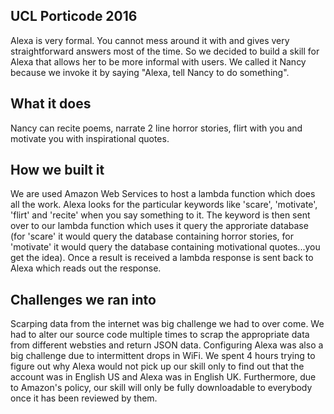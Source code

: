 ## UCL Porticode 2016

Alexa is very formal. You cannot mess around it with and gives very straightforward answers most of the time. So we decided to build a skill for Alexa that allows her to be more informal with users. We called it Nancy because we invoke it by saying "Alexa, tell Nancy to do something".

## What it does
Nancy can recite poems, narrate 2 line horror stories, flirt with you and motivate you with inspirational quotes.

## How we built it
We are used Amazon Web Services to host a lambda function which does all the work. Alexa looks for the particular keywords like 'scare', 'motivate', 'flirt' and 'recite' when you say something to it. The keyword is then sent over to our lambda function which uses it query the approriate database (for 'scare' it would query the database containing horror stories, for 'motivate' it would query the database containing motivational quotes...you get the idea). Once a result is received a lambda response is sent back to Alexa which reads out the response. 

## Challenges we ran into
Scarping data from the internet was big challenge we had to over come. We had to alter our source code multiple times to scrap the appropriate data from different websties and return JSON data. Configuring Alexa was also a big challenge due to intermittent drops in WiFi. We spent 4 hours trying to figure out why Alexa would not pick up our skill only to find out that the account was in English US and Alexa was in English UK. Furthermore, due to Amazon's policy, our skill will only be fully downloadable to everybody once it has been reviewed by them.

